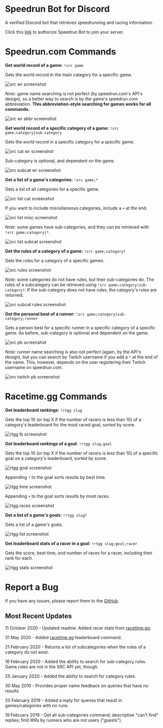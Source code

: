 # Speedrun Bot for Discord

A verified Discord bot that retrieves speedrunning and racing information.

Click this [link](https://discordapp.com/oauth2/authorize?client_id=545399263253757953&scope=bot) to authorize Speedrun Bot to join your server.

# Speedrun.com Commands

**Get world record of a game:** `!src game`

Gets the world record in the main category for a specific game. 

![src wr screenshot](screenshots/screenshot01.png)

*Note:* game name searching is not perfect (by speedrun.com's API's design), so a better way to search is by the game's speedrun.com abbreviation. **This abbreviation-style searching for games works for all commands.**

![src wr abbr screenshot](screenshots/screenshot02.png)

**Get world record of a specific category of a game:** `!src game;category|sub-category`

Gets the world record in a specific category for a specific game.

![src cat wr screenshot](screenshots/screenshot03.png)

Sub-category is optional, and dependent on the game.

![src subcat wr screenshot](screenshots/screenshot04.png)

**Get a list of a game's categories:** `!src game;*`

Gets a list of all categories for a specific game.

![src list cat screenshot](screenshots/screenshot05.png)

If you want to include miscellaneous categories, include a `+` at the end.

![src list misc screenshot](screenshots/screenshot06.png)

*Note:* some games have sub-categories, and they can be retrieved with `!src game;category|*`.

![src list subcat screenshot](screenshots/screenshot16.png)

**Get the rules of a category of a game:** `!src game;category?`

Gets the rules for a category of a specific games.

![src rules screenshot](screenshots/screenshot07.png)

*Note:* some categories do not have rules, but their sub-categories do. The rules of a subcategory can be retrieved using `!src game;category|sub-category?`. If the sub-category does not have rules, the category's rules are returned.

![src subcat rules screenshot](screenshots/screenshot08.png)

**Get the personal best of a runner:** `!src game;category|sub-category;runner`

Gets a person best for a specific runner in a specific category of a specific game. As before, sub-category is optional and dependent on the game.

![src pb screenshot](screenshots/screenshot09.png)

*Note:* runner name searching is also not perfect (again, by the API's design), but you can search by Twitch username if you add a `*` at the end of the name. This, however, depends on the user registering their Twitch username on speedrun.com.

![src twitch pb screenshot](screenshots/screenshot10.png)

# Racetime.gg Commands

**Get leaderboard rankings**: `!rtgg slug`

Gets the top 10 (or top X if the number of racers is less than 10) of a category's leaderboard for the most raced goal, sorted by score.

![rtgg lb screenshot](screenshots/screenshot11.png)

**Get leaderboard rankings of a goal**: `!rtgg slug;goal`

Gets the top 10 (or top X if the number of racers is less than 10) of a specific goal on a category's leaderboard, sorted by score.

![rtgg goal screenshot](screenshots/screenshot17.png)

Appending `*` to the goal sorts results by best time.

![rtgg time screenshot](screenshots/screenshot12.png)

Appending `+` to the goal sorts results by most races.

![rtgg races screenshot](screenshots/screenshot13.png)

**Get a list of a game's goals**: `!rtgg slug?`

Gets a list of a game's goals.

![rtgg list screenshot](screenshots/screenshot14.png)

**Get leaderboard stats of a racer in a goal**: `!rtgg slug;goal;racer`

Gets the score, best time, and number of races for a racer, including their rank for each.

![rtgg stats screenshot](screenshots/screenshot15.png)


# Report a Bug

If you have any issues, please report them to the [GitHub](https://github.com/slashinfty/srcom-bot/issues).

## Most Recent Updates

11 October 2020 - Updated readme. Added racer stats from [racetime.gg](https://racetime.gg).

31 May 2020 - Added [racetime.gg](https://racetime.gg) leaderboard command.

21 February 2020 - Returns a list of subcategories when the rules of a category do not exist.

18 February 2020 - Added the ability to search for sub-category rules. Game rules are not in the SRC API yet, though.

25 January 2020 - Added the ability to search for category rules.

30 May 2019 - Provides proper name feedback on queries that have no results.

20 February 2019 - Added a reply for queries that result in games/categories with no runs.

19 February 2019 - Get all sub-categories command; descriptive "can't find" replies; find WRs by runners who are not users ("guests").
